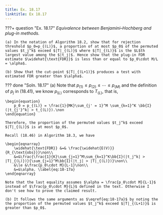 ```yaml
---
title: Ex. 18.17
linktitle: Ex 18.17
---
```


???+ question "Ex. 18.17"
	*Equivalence between Benjamini–Hochberg and plug-in methods.*

	(a) In the notation of Algorithm 18.2, show that for rejection threshold $p_0=p_{(L)}$, a proportion of at most $p_0$ of the permuted values $t_j^k$ exceed $|T|_{(L)}$ where $|T|_{(L)}$ is the $L$th largest value among the $|t_j|$. Hence show that the plug-in FDR estimate $\widehat{\text{FDR}}$ is less than or equal to $p_0\cdot M/L = \alpha$.
	
    (b) Show that the cut-point $|T|_{(L+1)}$ produces a test with estimated FDR greater than $\alpha$.

??? done "Soln. 18.17"
    (a) Note that $p_{(1)} \le p_{(2)} \le \cdots \le p_{(M)}$ and the definition of $p_j$ in (18.41), we know $p_{(L)}$ corresponds to $T_{(L)}$, that is,
	
    \begin{equation}
		p_0 = p_{(L)} = \frac{1}{MK}\sum_{j' = 1}^M \sum_{k=1}^K \bb{I}(|t_{j'}^k| > t_{(L)}).\non
	\end{equation}
	
    Therefore, the proportion of the permuted values $t_j^k$ exceed $|T|_{(L)}$ is at most $p_0$.

	Recall (18.46) in Algorithm 18.3, we have 
	
    \begin{eqnarray}
		\widehat{\text{FDR}} &=& \frac{\widehat{E(V)}}{R_{\text{obs}}}\non\\
		&=&\frac{\frac{1}{K}\sum_{j=1}^M\sum_{k=1}^K\bb{I}(|t_j^k| > |T|_{(L)})}{\sum_{j=1}^M\bb{I}(|t_j| > |T|_{(L)})}\non\\
		&\le &\frac{p_0\cdot M}{L-1}\non\\
		&=&\alpha. \label{eq:18-17a}
	\end{eqnarray}
	
    Note that the last equality assumes $\alpha = \frac{p_0\cdot M}{L-1}$ instead of $\frac{p_0\cdot M}{L}$ defined in the text. Otherwise I don't see how to prove the claimed result. 

	(b) It follows the same arguments as $\eqref{eq:18-17a}$ by noting the the proportion of the permuted values $t_j^k$ exceed $|T|_{(L+1)}$ is greater than $p_0$. 
